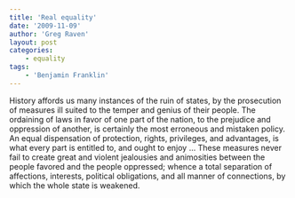 ```yaml
---
title: 'Real equality'
date: '2009-11-09'
author: 'Greg Raven'
layout: post
categories:
    - equality
tags:
    - 'Benjamin Franklin'
---
```


History affords us many instances of the ruin of states, by the prosecution of measures ill suited to the temper and genius of their people. The ordaining of laws in favor of one part of the nation, to the prejudice and oppression of another, is certainly the most erroneous and mistaken policy. An equal dispensation of protection, rights, privileges, and advantages, is what every part is entitled to, and ought to enjoy … These measures never fail to create great and violent jealousies and animosities between the people favored and the people oppressed; whence a total separation of affections, interests, political obligations, and all manner of connections, by which the whole state is weakened.